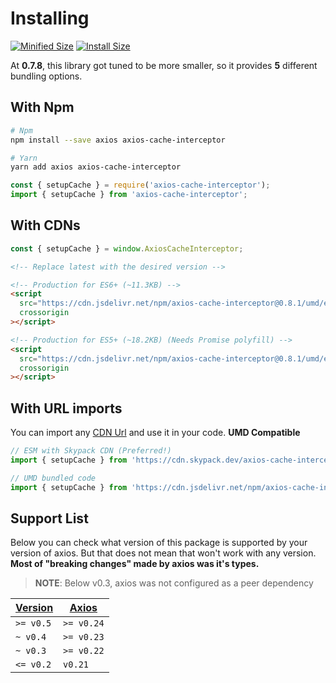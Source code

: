 # Installing

<a href="https://bundlephobia.com/package/axios-cache-interceptor@latest"
    ><img
      src="https://img.shields.io/bundlephobia/minzip/axios-cache-interceptor/latest?style=flat"
      target="_blank"
      alt="Minified Size"
  /></a> <a href="https://packagephobia.com/result?p=axios-cache-interceptor@latest"
    ><img
      src="https://packagephobia.com/badge?p=axios-cache-interceptor@latest"
      target="_blank"
      alt="Install Size"
  /></a>

At **0.7.8**, this library got tuned to be more smaller, so it provides **5** different
bundling options.

## With Npm

```sh
# Npm
npm install --save axios axios-cache-interceptor

# Yarn
yarn add axios axios-cache-interceptor
```

```js
const { setupCache } = require('axios-cache-interceptor');
import { setupCache } from 'axios-cache-interceptor';
```

## With CDNs

```js
const { setupCache } = window.AxiosCacheInterceptor;
```

```html
<!-- Replace latest with the desired version -->

<!-- Production for ES6+ (~11.3KB) -->
<script
  src="https://cdn.jsdelivr.net/npm/axios-cache-interceptor@0.8.1/umd/es6.min.js"
  crossorigin
></script>

<!-- Production for ES5+ (~18.2KB) (Needs Promise polyfill) -->
<script
  src="https://cdn.jsdelivr.net/npm/axios-cache-interceptor@0.8.1/umd/es5.min.js"
  crossorigin
></script>
```

## With URL imports

You can import any [CDN Url](#with-cdns) and use it in your code. **UMD Compatible**

```js
// ESM with Skypack CDN (Preferred!)
import { setupCache } from 'https://cdn.skypack.dev/axios-cache-interceptor@0.8.1?dts';

// UMD bundled code
import { setupCache } from 'https://cdn.jsdelivr.net/npm/axios-cache-interceptor@0.8.1/umd/index.min.js';
```

## Support List

Below you can check what version of this package is supported by your version of axios.
But that does not mean that won't work with any version. **Most of "breaking changes" made
by axios was it's types.**

> **NOTE**: Below v0.3, axios was not configured as a peer dependency

| [Version](https://github.com/arthurfiorette/axios-cache-interceptor/releases) | [Axios](https://github.com/axios/axios/releases) |
| ----------------------------------------------------------------------------- | ------------------------------------------------ |
| `>= v0.5`                                                                     | `>= v0.24`                                       |
| `~ v0.4`                                                                      | `>= v0.23`                                       |
| `~ v0.3`                                                                      | `>= v0.22`                                       |
| `<= v0.2`                                                                     | `v0.21`                                          |
